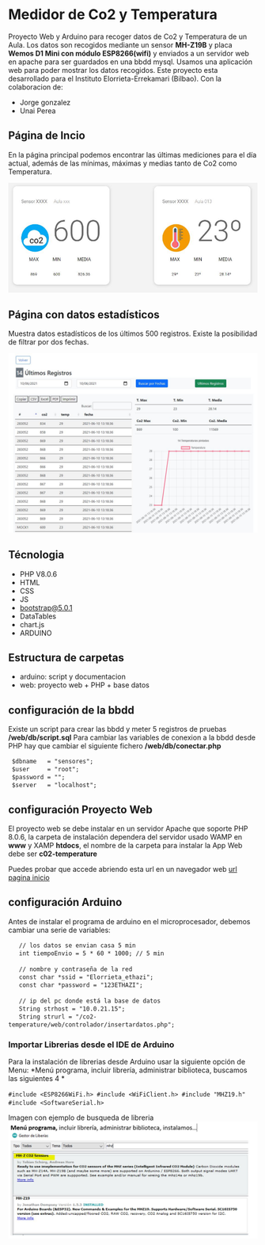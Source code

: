 # Medidor de Co2 y Temperatura

Proyecto Web y Arduino para recoger datos de Co2 y Temperatura de un Aula.
Los datos son recogidos mediante un sensor **MH-Z19B** y placa **Wemos D1 Mini con módulo ESP8266(wifi)**  y enviados a un servidor web en apache para ser guardados en una bbdd mysql.
Usamos una aplicación web para poder mostrar los datos recogidos. 
Este proyecto esta desarrollado para el Instituto Elorrieta-Errekamari (Bilbao).
Con la colaboracion de:

- Jorge gonzalez 
- Unai Perea

## Página de Incio

En la página principal podemos encontrar las últimas mediciones para el día actual, además de las mínimas, máximas y medias tanto de Co2 como Temperatura.

![screenshot pagina inicio]( https://raw.githubusercontent.com/anderuraga/co2-temperature/main/screenshot_home.JPG )

## Página con datos estadísticos

Muestra datos estadísticos de los últimos 500 registros.
Existe la posibilidad de filtrar por dos fechas.

![screenshot pagina datos estadisiticos]( https://raw.githubusercontent.com/anderuraga/co2-temperature/main/screenshot_datos.JPG )



## Técnologia

- PHP V8.0.6
- HTML
- CSS
- JS
- bootstrap@5.0.1
- DataTables
- chart.js
- ARDUINO

## Estructura de carpetas

- arduino: script y documentacion
- web: proyecto web + PHP + base datos

## configuración de la bbdd

Existe un script para crear las bbdd y meter 5 registros de pruebas **/web/db/script.sql**
Para cambiar las variables de conexion a la bbdd desde PHP hay que cambiar el siguiente fichero **/web/db/conectar.php**

 ```
  $dbname   = "sensores";
  $user     = "root";
  $password = "";
  $server   = "localhost";
 ```  

## configuración Proyecto Web

El proyecto web se debe instalar en un servidor Apache que soporte PHP 8.0.6, la carpeta de instalación dependera del servidor usado WAMP en **www** y XAMP **htdocs**, el nombre de la carpeta para instalar la App Web debe ser **c02-temperature**

Puedes probar que accede abriendo esta url en un navegador web [url pagina inicio](//localhost/co2-temperature/web/)

## configuración Arduino

Antes de instalar el programa de arduino en el microprocesador, debemos cambiar una serie de variables:

 ```
    // los datos se envian casa 5 min
    int tiempoEnvio = 5 * 60 * 1000; // 5 min

    // nombre y contraseña de la red 
    const char *ssid = "Elorrieta_ethazi";
    const char *password = "123ETHAZI";

    // ip del pc donde está la base de datos
    String strhost = "10.0.21.15";                             
    String strurl = "/co2-temperature/web/controlador/insertardatos.php";

 ```

### Importar Librerias desde el IDE de Arduino

Para la instalación de librerias desde Arduino usar la siguiente opción de Menu:
*Menú programa, incluir librería, administrar biblioteca, buscamos las siguientes 4 *

`
   #include <ESP8266WiFi.h>
   #include <WiFiClient.h>
   #include "MHZ19.h"
   #include <SoftwareSerial.h>    
`   

Imagen con ejemplo de busqueda de libreria
![screenshot buscador librerias Arduino]( https://raw.githubusercontent.com/anderuraga/co2-temperature/main/screenshot_arduino.JPG )








